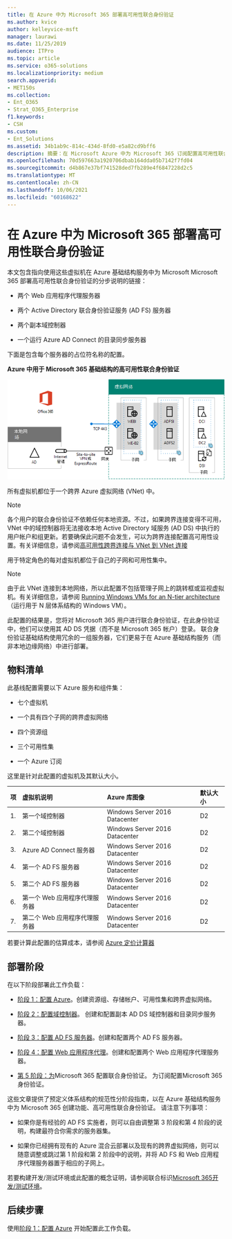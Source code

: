 ```yaml
---
title: 在 Azure 中为 Microsoft 365 部署高可用性联合身份验证
ms.author: kvice
author: kelleyvice-msft
manager: laurawi
ms.date: 11/25/2019
audience: ITPro
ms.topic: article
ms.service: o365-solutions
ms.localizationpriority: medium
search.appverid:
- MET150s
ms.collection:
- Ent_O365
- Strat_O365_Enterprise
f1.keywords:
- CSH
ms.custom:
- Ent_Solutions
ms.assetid: 34b1ab9c-814c-434d-8fd0-e5a82cd9bff6
description: 摘要：在 Microsoft Azure 中为 Microsoft 365 订阅配置高可用性联合Microsoft Azure。
ms.openlocfilehash: 70d597663a1920706dbab164dda05b7142f7fd04
ms.sourcegitcommit: d4b867e37bf741528ded7fb289e4f6847228d2c5
ms.translationtype: MT
ms.contentlocale: zh-CN
ms.lasthandoff: 10/06/2021
ms.locfileid: "60168622"
---
```

# <a name="deploy-high-availability-federated-authentication-for-microsoft-365-in-azure"></a>在 Azure 中为 Microsoft 365 部署高可用性联合身份验证

本文包含指向使用这些虚拟机在 Azure 基础结构服务中为 Microsoft Microsoft 365 部署高可用性联合身份验证的分步说明的链接：
  
- 两个 Web 应用程序代理服务器
    
- 两个 Active Directory 联合身份验证服务 (AD FS) 服务器
    
- 两个副本域控制器
    
- 一个运行 Azure AD Connect 的目录同步服务器
    
下面是包含每个服务器的占位符名称的配置。
  
**Azure 中用于 Microsoft 365 基础结构的高可用性联合身份验证**

![Azure 中的高可用性和联合Microsoft 365基础结构的最终配置。](../media/c5da470a-f2aa-489a-a050-df09b4d641df.png)
  
所有虚拟机都位于一个跨界 Azure 虚拟网络 (VNet) 中。 
  
> [!NOTE]
> 各个用户的联合身份验证不依赖任何本地资源。不过，如果跨界连接变得不可用，VNet 中的域控制器将无法接收本地 Active Directory 域服务 (AD DS) 中执行的用户帐户和组更新。若要确保此问题不会发生，可以为跨界连接配置高可用性设置。有关详细信息，请参阅[高可用性跨界连接与 VNet 到 VNet 连接](/azure/vpn-gateway/vpn-gateway-highlyavailable)
  
用于特定角色的每对虚拟机都位于自己的子网和可用性集中。
  
> [!NOTE]
> 由于此 VNet 连接到本地网络，所以此配置不包括管理子网上的跳转框或监视虚拟机。有关详细信息，请参阅 [Running Windows VMs for an N-tier architecture](/azure/guidance/guidance-compute-n-tier-vm)（运行用于 N 层体系结构的 Windows VM）。 
  
此配置的结果是，您将对 Microsoft 365 用户进行联合身份验证，在此身份验证中，他们可以使用其 AD DS 凭据（而不是 Microsoft 365 帐户）登录。 联合身份验证基础结构使用冗余的一组服务器，它们更易于在 Azure 基础结构服务（而非本地边缘网络）中进行部署。
  
## <a name="bill-of-materials"></a>物料清单

此基线配置需要以下 Azure 服务和组件集：
  
- 七个虚拟机
    
- 一个具有四个子网的跨界虚拟网络
    
- 四个资源组
    
- 三个可用性集
    
- 一个 Azure 订阅
    
这里是针对此配置的虚拟机及其默认大小。
  
|**项**|**虚拟机说明**|**Azure 库图像**|**默认大小**|
|:-----|:-----|:-----|:-----|
|1.  <br/> |第一个域控制器  <br/> |Windows Server 2016 Datacenter  <br/> |D2  <br/> |
|2.  <br/> |第二个域控制器  <br/> |Windows Server 2016 Datacenter  <br/> |D2  <br/> |
|3.  <br/> |Azure AD Connect 服务器  <br/> |Windows Server 2016 Datacenter  <br/> |D2  <br/> |
|4.  <br/> |第一个 AD FS 服务器  <br/> |Windows Server 2016 Datacenter  <br/> |D2  <br/> |
|5.  <br/> |第二个 AD FS 服务器  <br/> |Windows Server 2016 Datacenter  <br/> |D2  <br/> |
|6.  <br/> |第一个 Web 应用程序代理服务器  <br/> |Windows Server 2016 Datacenter  <br/> |D2  <br/> |
|7.  <br/> |第二个 Web 应用程序代理服务器  <br/> |Windows Server 2016 Datacenter  <br/> |D2  <br/> |
   
若要计算此配置的估算成本，请参阅 [Azure 定价计算器](https://azure.microsoft.com/pricing/calculator/)
  
## <a name="phases-of-deployment"></a>部署阶段

在以下阶段部署此工作负载：
  
- [阶段 1：配置 Azure](high-availability-federated-authentication-phase-1-configure-azure.md)。创建资源组、存储帐户、可用性集和跨界虚拟网络。
    
- [阶段 2：配置域控制器](high-availability-federated-authentication-phase-2-configure-domain-controllers.md)。 创建和配置副本 AD DS 域控制器和目录同步服务器。
    
- [阶段 3：配置 AD FS 服务器](high-availability-federated-authentication-phase-3-configure-ad-fs-servers.md)。创建和配置两个 AD FS 服务器。
    
- [阶段 4：配置 Web 应用程序代理](high-availability-federated-authentication-phase-4-configure-web-application-pro.md)。创建和配置两个 Web 应用程序代理服务器。
    
- [第 5 阶段：为](high-availability-federated-authentication-phase-5-configure-federated-authentic.md)Microsoft 365 配置联合身份验证。 为订阅配置Microsoft 365身份验证。
    
这些文章提供了预定义体系结构的规范性分阶段指南，以在 Azure 基础结构服务中为 Microsoft 365 创建功能、高可用性联合身份验证。 请注意下列事项：
  
- 如果你是有经验的 AD FS 实施者，则可以自由调整第 3 阶段和第 4 阶段的说明，构建最符合你需求的服务器集。
    
- 如果你已经拥有现有的 Azure 混合云部署以及现有的跨界虚拟网络，则可以随意调整或跳过第 1 阶段和第 2 阶段中的说明，并将 AD FS 和 Web 应用程序代理服务器置于相应的子网上。
    
若要构建开发/测试环境或此配置的概念证明，请参阅联合标识[Microsoft 365开发/测试环境](federated-identity-for-your-microsoft-365-dev-test-environment.md)。
  
## <a name="next-step"></a>后续步骤

使用[阶段 1：配置 Azure](high-availability-federated-authentication-phase-1-configure-azure.md) 开始配置此工作负载。 
